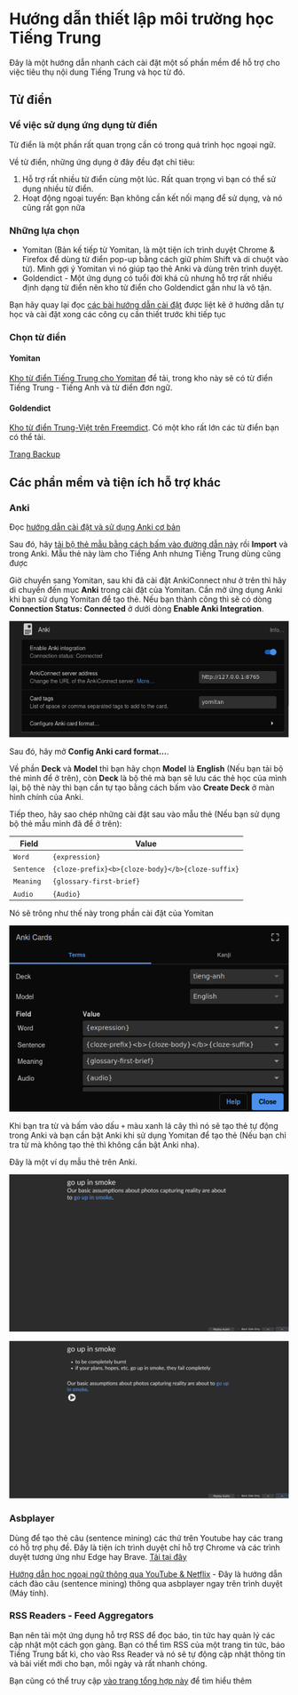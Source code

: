 # Hướng dẫn thiết lập môi trường học Tiếng Trung
Đây là một hướng dẫn nhanh cách cài đặt một số phần mềm để hỗ trợ cho việc tiêu thụ nội dung Tiếng Trung và học từ đó.

## Từ điển

### Về việc sử dụng ứng dụng từ điển
Từ điển là một phần rất quan trọng cần có trong quá trình học ngoại ngữ.

Về từ điển, những ứng dụng ở đây đều đạt chỉ tiêu:

1. Hỗ trợ rất nhiều từ điển cùng một lúc. Rất quan trọng vì bạn có thể sử dụng nhiều từ điển.
2. Hoạt động ngoại tuyến: Bạn không cần kết nối mạng để sử dụng, và nó cũng rất gọn nữa

### Những lựa chọn
- Yomitan (Bản kế tiếp từ Yomitan, là một tiện ích trình duyệt Chrome & Firefox để dùng từ điển pop-up bằng cách giữ phím Shift và di chuột vào từ). Mình gợi ý Yomitan vì nó giúp tạo thẻ Anki và dùng trên trình duyệt.
- Goldendict - Một ứng dụng có tuổi đời khá cũ nhưng hỗ trợ rất nhiều định dạng từ điển nên kho từ điển cho Goldendict gần như là vô tận.

Bạn hãy quay lại đọc [các bài hướng dẫn cài đặt](guide.md) được liệt kê ở hướng dẫn tự học và cài đặt xong các công cụ cần thiết trước khi tiếp tục

### Chọn từ điển
#### Yomitan
[Kho từ điển Tiếng Trung cho Yomitan](https://github.com/MarvNC/yomitan-dictionaries?tab=readme-ov-file#mandarin-chinese) để tải, trong kho này sẽ có từ điển Tiếng Trung - Tiếng Anh và từ điển đơn ngữ.

#### Goldendict

[Kho từ điển Trung-Việt trên Freemdict](https://cloud.freemdict.com/index.php/s/pgKcDcbSDTCzXCs?path=%2FCHINESE%2FChi-Vie). Có một kho rất lớn các từ điển bạn có thể tải. 

[Trang Backup](ttps://cloud.freemdict.com/index.php/s/pgKcDcbSDTCzXCs)

## Các phần mềm và tiện ích hỗ trợ khác

### Anki
Đọc [hướng dẫn cài đặt và sử dụng Anki cơ bản](https://daihocmo.github.io/ngoai-ngu/anki/) 

Sau đó, hãy [tải bộ thẻ mẫu bằng cách bấm vào đường dẫn này](assets/template-deck.apkg) rồi **Import** và trong Anki. Mẫu thẻ này làm cho Tiếng Anh nhưng Tiếng Trung dùng cũng được

Giờ chuyển sang Yomitan, sau khi đã cài đặt AnkiConnect như ở trên thì hãy di chuyển đến mục **Anki** trong cài đặt của Yomitan. Cần mở ứng dụng Anki khi bạn sử dụng Yomitan để tạo thẻ. Nếu bạn thành công thì sẽ có dòng **Connection Status: Connected** ở dưới dòng **Enable Anki Integration**.

![alt text](assets/enable-anki.png)

Sau đó, hãy mở **Config Anki card format...**.

Về phần **Deck** và **Model** thì bạn hãy chọn **Model** là **English** (Nếu bạn tải bộ thẻ mình để ở trên), còn **Deck** là bộ thẻ mà bạn sẽ lưu các thẻ học của mình lại, bộ thẻ này thì bạn cần tự tạo bằng cách bấm vào **Create Deck** ở màn hình chính của Anki.

Tiếp theo, hãy sao chép những cài đặt sau vào mẫu thẻ (Nếu bạn sử dụng bộ thẻ mẫu mình đã để ở trên):

| Field | Value |
| --- | --- |
| `Word` | `{expression}` |
| `Sentence` | `{cloze-prefix}<b>{cloze-body}</b>{cloze-suffix}` |
| `Meaning` | `{glossary-first-brief}` |
| `Audio` | `{Audio}` |

Nó sẽ trông như thế này trong phần cài đặt của Yomitan

![alt text](assets/anki-template.png)

Khi bạn tra từ và bấm vào dấu `+` màu xanh lá cây thì nó sẽ tạo thẻ tự động trong Anki và bạn cần bật Anki khi sử dụng Yomitan để tạo thẻ (Nếu bạn chỉ tra từ mà không tạo thẻ thì không cần bật Anki nha).

Đây là một ví dụ mẫu thẻ trên Anki.

![alt text](assets/front-anki.png)

![alt text](assets/back-anki.png)

### Asbplayer

Dùng để tạo thẻ câu (sentence mining) các thứ trên Youtube hay các trang có hỗ trợ phụ đề. Đây là tiện ích trình duyệt chỉ hỗ trợ Chrome và các trình duyệt tương ứng như Edge hay Brave. [Tải tại đây](https://chromewebstore.google.com/detail/asbplayer-language-learni/hkledmpjpaehamkiehglnbelcpdflcab)

[Hướng dẫn học ngoại ngữ thông qua YouTube & Netflix](https://docs.google.com/document/d/1YaHBu5obEmn83kh20NHkWW_eOYXc7_EAPXTJmDHy1y4/edit) - Đây là hướng dẫn cách đào câu (sentence mining) thông qua asbplayer ngay trên trình duyệt (Máy tính).

### RSS Readers - Feed Aggregators

Bạn nên tải một ứng dụng hỗ trợ RSS để đọc báo, tin tức hay quản lý các cập nhật một cách gọn gàng. Bạn có thể tìm RSS của một trang tin tức, báo Tiếng Trung bất kì, cho vào Rss Reader và nó sẽ tự động cập nhật thông tin và bài viết mới cho bạn, mỗi ngày và rất nhanh chóng.

Bạn cũng có thể truy cập [vào trang tổng hợp này](https://rss.feedspot.com/chinese_news_rss_feeds/) để tìm hiểu thêm